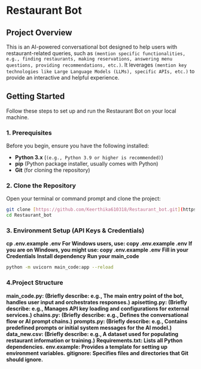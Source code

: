 #  Restaurant Bot

## Project Overview

This is an AI-powered conversational bot designed to help users with restaurant-related queries, such as `(mention specific functionalities, e.g., finding restaurants, making reservations, answering menu questions, providing recommendations, etc.)`. It leverages `(mention key technologies like Large Language Models (LLMs), specific APIs, etc.)` to provide an interactive and helpful experience.

##  Getting Started

Follow these steps to set up and run the Restaurant Bot on your local machine.

### 1. Prerequisites

Before you begin, ensure you have the following installed:

* **Python 3.x** (`(e.g., Python 3.9 or higher is recommended)`)
* **pip** (Python package installer, usually comes with Python) 
* **Git** (for cloning the repository)

### 2. Clone the Repository

Open your terminal or command prompt and clone the project:

```bash
git clone [https://github.com/Keerthika610318/Restaurant_bot.git](https://github.com/Keerthika610318/Restaurant_bot.git)
cd Restaurant_bot
```

### 3. Environment Setup (API Keys & Credentials)
**cp .env.example .env**
**For Windows users, use: copy .env.example .env**
**If you are on Windows, you might use: copy .env.example .env**
**Fill in your Credentials**
**Install dependency**
**Run your main_code** 

```bash
python -m uvicorn main_code:app --reload
```

### 4.Project Structure
**main_code.py: (Briefly describe: e.g., The main entry point of the bot, handles user input and orchestrates responses.)**
**apisetting.py: (Briefly describe: e.g., Manages API key loading and configurations for external services.)**
**chains.py: (Briefly describe: e.g., Defines the conversational flow or AI prompt chains.)**
**prompts.py: (Briefly describe: e.g., Contains predefined prompts or initial system messages for the AI model.)**
**data_new.csv: (Briefly describe: e.g., A dataset used for populating restaurant information or training.)**
**Requirements.txt: Lists all Python dependencies.**
**env.example: Provides a template for setting up environment variables.**
**gitignore: Specifies files and directories that Git should ignore.**
